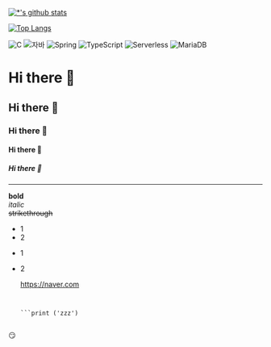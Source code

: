 

[![*'s github stats](https://github-readme-stats.vercel.app/api?username=less927)](https://github.com/less927)

[![Top Langs](https://github-readme-stats.vercel.app/api/top-langs/?username=less927)](https://github.com/less927/github-readme-stats)

![C](https://img.shields.io/badge/-C-123456?style=flat-square&logo=C&logoColor=black)
![자바](https://img.shields.io/badge/-자바-007396?style=flat&logo=Java&logoColor=ffffff)
![Spring](https://img.shields.io/badge/-Spring-6DB33F?style=for-the-badge&logo=Spring&logoColor=white)
![TypeScript](https://img.shields.io/badge/-TypeScript-3178C6?style=flat-square&logo=TypeScript&logoColor=white)
![Serverless](https://img.shields.io/badge/-Serverless-FD5750?style=flat-square&logo=Serverless&logoColor=magenta)
![MariaDB](https://img.shields.io/badge/-MariaDB-1F305F?style=flat-square&logo=mariadb&logoColor=white)

# Hi there 👋
## Hi there 👋
### Hi there 👋
#### Hi there 👋
##### Hi there 👋
---
**bold**<br>
*italic*<br>
~~strikethrough~~<br>
* 1
* 2

- 1
- 2

  https://naver.com

  ```

  
  ```print ('zzz')


:smirk:
  

